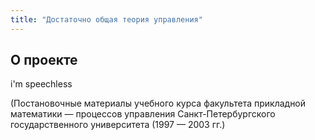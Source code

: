 ```yaml
---
title: "Достаточно общая теория управления"
---
```



## О проекте

i'm speechless

(Постановочные материалы учебного курса факультета прикладной математики — процессов управления Санкт-Петербургского государственного университета (1997 — 2003 гг.)
